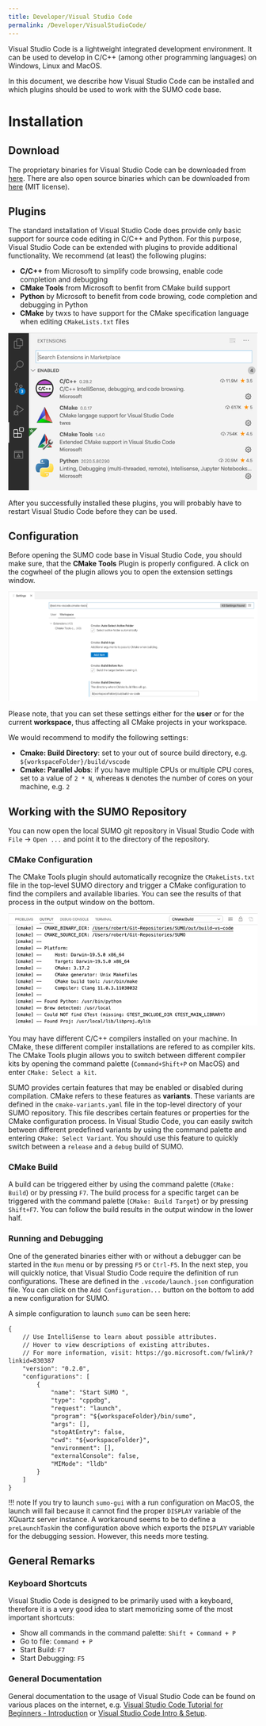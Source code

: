 ```yaml
---
title: Developer/Visual Studio Code
permalink: /Developer/VisualStudioCode/
---
```


Visual Studio Code is a lightweight integrated development environment. It can be used to develop in C/C++ (among other programming languages) on Windows, Linux and MacOS. 

In this document, we describe how Visual Studio Code can be installed and which plugins should be used to work with the SUMO code base.

# Installation

## Download

The proprietary binaries for Visual Studio Code can be downloaded from [here](https://code.visualstudio.com/). There are also open source binaries which can be downloaded from [here](https://vscodium.com) (MIT license).



## Plugins

The standard installation of Visual Studio Code does provide only basic support for source code editing in C/C++ and Python. For this purpose, Visual Studio Code can be extended with plugins to provide additional functionality. We recommend (at least) the following plugins:

* **C/C++** from Microsoft to simplify code browsing, enable code completion and debugging
* **CMake Tools** from Microsoft to benfit from CMake build support 
* **Python** by Microsoft to benefit from code browing, code completion and debugging in Python
* **CMake** by twxs to have support for the CMake specification language when editing `CMakeLists.txt` files

![Visual Studio Code Recommended Plugins](../images/VSCodePlugins.png)

After you successfully installed these plugins, you will probably have to restart Visual Studio Code before they can be used.

## Configuration

Before opening the SUMO code base in Visual Studio Code, you should make sure, that the **CMake Tools** Plugin is properly configured. A click on the cogwheel of the plugin allows you to open the extension settings window.

![Visual Studio Code CMake Settings](../images/VSCodeSettings.png)

Please note, that you can set these settings either for the **user** or for the current **workspace**, thus affecting all CMake projects in your workspace.

We would recommend to modify the following settings:

* **Cmake: Build Directory**: set to your out of source build directory, e.g. `${workspaceFolder}/build/vscode`
* **Cmake: Parallel Jobs**: if you have multiple CPUs or multiple CPU cores, set to a value of `2 * N`, whereas `N` denotes the number of cores on your machine, e.g. `2`

## Working with the SUMO Repository

You can now open the local SUMO git repository in Visual Studio Code with `File` -> `Open ...` and point it to the directory of the repository. 

### CMake Configuration

The CMake Tools plugin should automatically recognize the `CMakeLists.txt` file in the top-level SUMO directory and trigger a CMake configuration to find the compilers and available libaries. You can see the results of that process in the output window on the bottom.

![Visual Studio Code CMake Configuration Output](../images/VSCodeCmakeConfig.png)

You may have different C/C++ compilers installed on your machine. In CMake, these different compiler installations are refered to as compiler kits. The CMake Tools plugin allows you to switch between different compiler kits by opening the command palette (`Command+Shift+P` on MacOS) and enter `CMake: Select a kit`. 

SUMO provides certain features that may be enabled or disabled during compilation. CMake refers to these features as **variants**. These variants are defined in the `cmake-variants.yaml` file in the top-level directory of your SUMO repository. This file describes certain features or properties for the CMake configuration process. In Visual Studio Code, you can easily switch between different predefined variants by using the command palette and entering `CMake: Select Variant`. You should use this feature to quickly switch between a `release` and a `debug` build of SUMO. 

### CMake Build

A build can be triggered either by using the command palette (`CMake: Build`) or by pressing `F7`. The build process for a specific target can be triggered with the command palette (`CMake: Build Target`) or by pressing `Shift+F7`. You can follow the build results in the output window in the lower half. 

### Running and Debugging

One of the generated binaries either with or without a debugger can be started in the `Run` menu or by pressing `F5` or `Ctrl-F5`. In the next step, you will quickly notice, that Visual Studio Code require the definition of run configurations. These are defined in the `.vscode/launch.json` configuration file. You can click on the `Add Configuration...` button on the bottom to add a new configuration for SUMO.

A simple configuration to launch `sumo` can be seen here:

```
{
    // Use IntelliSense to learn about possible attributes.
    // Hover to view descriptions of existing attributes.
    // For more information, visit: https://go.microsoft.com/fwlink/?linkid=830387
    "version": "0.2.0",
    "configurations": [
        {
            "name": "Start SUMO ",
            "type": "cppdbg",
            "request": "launch",
            "program": "${workspaceFolder}/bin/sumo",
            "args": [],
            "stopAtEntry": false,
            "cwd": "${workspaceFolder}",
            "environment": [],
            "externalConsole": false,
            "MIMode": "lldb"
        }
    ]
}
```

!!! note 
    If you try to launch `sumo-gui` with a run configuration on MacOS, the launch will fail because it cannot find the proper `DISPLAY` variable of the XQuartz server instance. A workaround seems to be to define a `preLaunchTask`in the configuration above which exports the `DISPLAY` variable for the debugging session. However, this needs more testing.

## General Remarks

### Keyboard Shortcuts

Visual Studio Code is designed to be primarily used with a keyboard, therefore it is a very good idea to start memorizing some of the most important shortcuts:

* Show all commands in the command palette: `Shift + Command + P`
* Go to file: `Command + P`
* Start Build: `F7`
* Start Debugging: `F5`

### General Documentation

General documentation to the usage of Visual Studio Code can be found on various places on the internet, e.g. [Visual Studio Code Tutorial for Beginners - Introduction](https://www.youtube.com/watch?v=VqCgcpAypFQ) or [Visual Studio Code Intro & Setup](https://www.youtube.com/watch?v=fnPhJHN0jTE).
